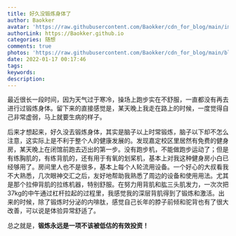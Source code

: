 ```yaml
---
title: 好久没锻炼身体了
author: Baokker
avatar: 'https://raw.githubusercontent.com/Baokker/cdn_for_blog/main/img/custom/avatar.jpg'
authorLink: https://Baokker.github.io
categories: 随想
comments: true
photos: 'https://raw.githubusercontent.com/Baokker/cdn_for_blog/main/blog_imgs/defaultImages.jpg'
date: 2022-01-17 00:17:46
tags:
keywords:
description:
---
```






最近很长一段时间，因为天气过于寒冷，操场上跑步实在不舒服，一直都没有再去进行过锻炼身体。留下来的直接感觉是，某天晚上我走在路上的时候，一度觉得自己非常虚弱，马上就要生病的样子。

后来才想起来，好久没去锻炼身体，其实是脑子以上时常锻炼，脑子以下却不怎么注意，这实际上是不利于整个人的健康发展的。发现嘉定校区里居然有免费的健身房，某天晚上在闭馆前跑去迈出的第一步。没有跑步机，不能做跑步运动了；但是有练胸肌的，有练背肌的，还有用于有氧的划桨机，基本上对我这种健身房小白已经够用了。房间里人也不是很多，基本上每个人轮流用设备。一个好心的大叔看我不大熟悉，几次眼神交汇之后，友好地帮助我熟悉了周边的设备和使用用法。尤其是那个拉伸背肌的拉练机器，特别舒服。在努力用背肌和肱三头肌发力，一次次把37kg的中午通过杠杆拉起的过程里，我感觉我的深层背肌得到了锻炼和激活。出来的时候，除了锻炼时分泌的内啡肽，感觉自己长年的脖子前倾和驼背也有了很大改善，可以说是体验异常舒适了。

总之就是，**锻炼永远是一项不该被低估的有效投资！**
